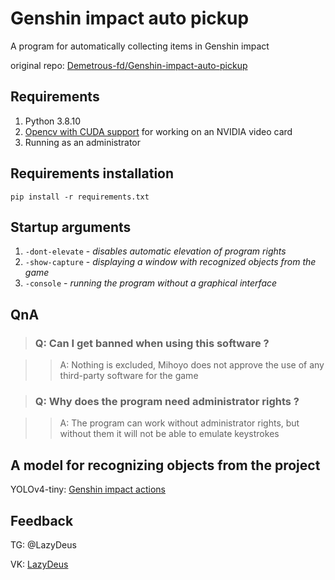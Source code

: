 # Genshin impact auto pickup

A program for automatically collecting items in Genshin impact

original repo: [Demetrous-fd/Genshin-impact-auto-pickup](https://github.com/Demetrous-fd/Genshin-impact-auto-pickup)
## Requirements

1. Python 3.8.10
2. [Opencv with CUDA support](https://docs.opencv.org/4.5.2/d3/d52/tutorial_windows_install.html) for working on an NVIDIA video card
3. Running as an administrator

## Requirements installation

`pip install -r requirements.txt`

## Startup arguments

1. `-dont-elevate` - _disables automatic elevation of program rights_
2. `-show-capture` - _displaying a window with recognized objects from the game_
3. `-console` - _running the program without a graphical interface_

## QnA

> ### Q: Can I get banned when using this software ?

>> A: Nothing is excluded, Mihoyo does not approve the use of any third-party software for the game

> ### Q: Why does the program need administrator rights ?

>> A: The program can work without administrator rights, but without them it will not be able to emulate keystrokes


## A model for recognizing objects from the project

YOLOv4-tiny: [Genshin impact actions](https://github.com/Demetrous-fd/Genshin-impact-actions-YOLOv4-tiny)

## Feedback

TG:  @LazyDeus

VK: [LazyDeus](https://vk.com/lazydeus)
